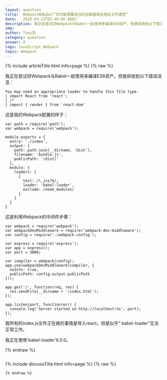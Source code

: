 ```yaml
---
layout: question
title:  Webpack和Babel“您可能需要适当的加载器来处理此文件类型”
date:   2020-03-23T02:46:06.000Z
description: 我正在尝试将Webpack与Babel一起使用来编译ES6资产，但是却收到以下错误消息：You may need an appropriate loa...
img: 
author: Tony凯
category: question
answer: 0
tags: JavaScript Webpack
topic: Webpack
---
```

<div class="article-root">
  <div class="article">
    {% include articleTitle.html info=page %}
    {% raw %}
    <div class="article-content"><p><font style="vertical-align: inherit;"><font style="vertical-align: inherit;">我正在尝试将Webpack与Babel一起使用来编译ES6资产，但是却收到以下错误消息：</font></font></p>

<pre><code>You may need an appropriate loader to handle this file type.<font></font>
| import React from 'react';<font></font>
| /*<font></font>
| import { render } from 'react-dom'<font></font>
</code></pre>

<p><font style="vertical-align: inherit;"><font style="vertical-align: inherit;">这是我的Webpack配置的样子：</font></font></p>

<pre><code>var path = require('path');<font></font>
var webpack = require('webpack');<font></font>
<font></font>
module.exports = {<font></font>
  entry: './index',<font></font>
  output: {<font></font>
    path: path.join(__dirname, 'dist'),<font></font>
    filename: 'bundle.js',<font></font>
    publicPath: '/dist/'<font></font>
  },<font></font>
  module: {<font></font>
    loaders: [<font></font>
      {<font></font>
        test: /\.jsx?$/,<font></font>
        loader: 'babel-loader',<font></font>
        exclude: /node_modules/<font></font>
      }<font></font>
    ]<font></font>
  }<font></font>
}<font></font>
</code></pre>

<p><font style="vertical-align: inherit;"><font style="vertical-align: inherit;">这是利用Webpack的中间件步骤：</font></font></p>

<pre><code>var webpack = require('webpack');<font></font>
var webpackDevMiddleware = require('webpack-dev-middleware');<font></font>
var config = require('./webpack.config');<font></font>
<font></font>
var express = require('express');<font></font>
var app = express();<font></font>
var port = 3000;<font></font>
<font></font>
var compiler = webpack(config);<font></font>
app.use(webpackDevMiddleware(compiler, {<font></font>
  noInfo: true,<font></font>
  publicPath: config.output.publicPath<font></font>
}));<font></font>
<font></font>
app.get('/', function(req, res) {<font></font>
  res.sendFile(__dirname + '/index.html');<font></font>
});<font></font>
<font></font>
app.listen(port, function(err) {<font></font>
  console.log('Server started on http://localhost:%s', port);<font></font>
});<font></font>
</code></pre>

<p><font style="vertical-align: inherit;"><font style="vertical-align: inherit;">我所有的index.js文件正在做的事情是导入react，但是似乎“ babel-loader”无法正常工作。</font></font></p>

<p><font style="vertical-align: inherit;"><font style="vertical-align: inherit;">我正在使用'babel-loader'6.0.0。</font></font></p></div>
    {% endraw %}
  </div>
  <p style="height: 0;width:0;overflow: hidden;"> 第2679篇《Webpack和Babel“您可能需要适当的加载器来处理此文件类型”》来自Winter(https://github.com/aiyld/aiyld.github.io)的站点</p>
  <div class="discuss-wrapper">
    {% include discussTitle.html info=page %}
    {% raw %}
    
    {% endraw %}
  </div>
<div>
